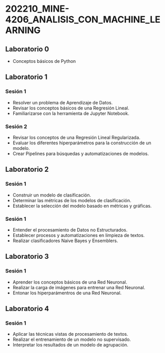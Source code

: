 # 202210_MINE-4206_ANALISIS_CON_MACHINE_LEARNING

## Laboratorio 0
* Conceptos básicos de Python

## Laboratorio 1
### Sesión 1
* Resolver un problema de Aprendizaje de Datos.
* Revisar los conceptos básicos de una Regresión Lineal.
* Familiarizarse con la herramienta de Jupyter Notebook.
### Sesión 2
* Revisar los conceptos de una Regresión Lineal Regularizada.
* Evaluar los diferentes hiperparámetros para la construcción de un modelo.
* Crear Pipelines para búsquedas y automatizaciones de modelos.

## Laboratorio 2
### Sesión 1
* Construir un modelo de clasificación.
* Determinar las métricas de los modelos de clasificación.
* Establecer la selección del modelo basado en métricas y gráficas.
### Sesión 1
* Entender el procesamiento de Datos no Estructurados.
* Establecer procesos y automatizaciones en limpieza de textos.
* Realizar clasificadores Naive Bayes y Ensemblers.

## Laboratorio 3
### Sesión 1
*   Aprender los conceptos básicos de una Red Neuronal.
*   Realizar la carga de imágenes para entrenar una Red Neuronal.
*   Entonar los hiperparámentros de una Red Neuronal.

## Laboratorio 4
### Sesión 1
*   Aplicar las técnicas vistas de procesamiento de textos.
*   Realizar el entrenamiento de un modelo no supervisado.
*   Interpretar los resultados de un modelo de agrupación.

